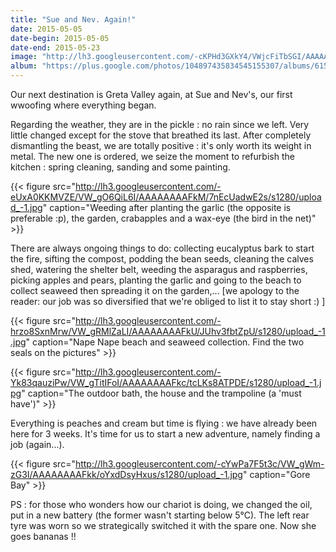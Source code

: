 ```yaml
---
title: "Sue and Nev. Again!"
date: 2015-05-05
date-begin: 2015-05-05
date-end: 2015-05-23
image: "http://lh3.googleusercontent.com/-cKPHd3GXkY4/VWjcFiTbSGI/AAAAAAAAFe4/z4q_5l5NUVc/s1280/upload_-1.jpg"
album: "https://plus.google.com/photos/104897435834545155307/albums/6154410208925214113?banner=pwa"
---
```


Our next destination is Greta Valley again, at Sue and Nev's, our first wwoofing where everything began.

Regarding the weather, they are in the pickle : no rain since we left. Very little changed except for the stove that breathed its last. After completely dismantling the beast, we are totally positive : it's only worth its  weight in metal. The new one is ordered, we seize the moment to refurbish the kitchen : spring cleaning, sanding and some painting.

{{< figure src="http://lh3.googleusercontent.com/-eUxA0KKMVZE/VW_gO6QiL6I/AAAAAAAAFkM/7nEcUadwE2s/s1280/upload_-1.jpg" caption="Weeding after planting the garlic (the opposite is preferable :p), the garden, crabapples and a wax-eye (the bird in the net)" >}}

There are always ongoing things to do: collecting eucalyptus bark to start the fire, sifting the compost, podding the bean seeds, cleaning the calves shed, watering the shelter belt, weeding the asparagus and raspberries, picking apples and pears, planting the garlic and going to the beach to collect seaweed then spreading it on the garden,... [we apology to the reader: our job was so diversified that we're obliged to list it to stay short :) ]

{{< figure src="http://lh3.googleusercontent.com/-hrzo8SxnMrw/VW_gRMlZaLI/AAAAAAAAFkU/JUhv3fbtZpU/s1280/upload_-1.jpg" caption="Nape Nape beach and seaweed collection. Find the two seals on the pictures" >}}

{{< figure src="http://lh3.googleusercontent.com/-Yk83qauziPw/VW_gTitIFoI/AAAAAAAAFkc/tcLKs8ATPDE/s1280/upload_-1.jpg" caption="The outdoor bath, the house and the trampoline (a 'must have')" >}}

Everything is peaches and cream but time is flying : we have already been here for 3 weeks. It's time for us to start a new adventure, namely finding a job (again...).

{{< figure src="http://lh3.googleusercontent.com/-cYwPa7F5t3c/VW_gWm-zG3I/AAAAAAAAFkk/oYxdDsyHxus/s1280/upload_-1.jpg" caption="Gore Bay" >}}

PS : for those who wonders how our chariot is doing, we changed the oil, put in a new battery (the former wasn't starting below 5°C). The left rear tyre was worn so we strategically switched it with the spare one. Now she goes bananas !!